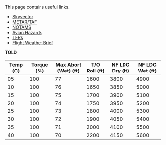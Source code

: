 This page contains useful links.

- [Skyvector](https://skyvector.com/ "Skyvector")
- [METAR/TAF](https://www.aviationweather.gov/taf/data?ids=KNSE+KNDZ+KPNS+KNPA+KGZH+K12J+KJKA+KMOB&format=raw&metars=on&date=&submit=Get+TAF+data "METAR/TAF")
- [NOTAMS](https://www.notams.faa.gov/dinsQueryWeb/ "NOTAMS")
- [Avian Hazards](https://www.usahas.com/ "Avian Hazards")
- [TFRs](https://tfr.faa.gov/tfr2/list.html "TFRs")
- [Flight Weather Brief](https://fwb.metoc.navy.mil/ "Flight Weather Briefer")

**TOLD**

| Temp (C) | Torque (%) | Max Abort (Wet) (ft) | T/O Roll (ft) | NF LDG Dry (ft) | NF LDG Wet (ft) |
| -- | --- | -- | ---- | ---- | ---- |
| 05 | 100 | 77 | 1600 | 3800 | 4900 |
| 10 | 100 | 76 | 1650 | 3850 | 5000 |
| 15 | 100 | 75 | 1700 | 3900 | 5100 |
| 20 | 100 | 74 | 1750 | 3950 | 5200 |
| 25 | 100 | 73 | 1800 | 4000 | 5300 |
| 30 | 100 | 72 | 1900 | 4050 | 5400 |
| 35 | 100 | 71 | 2000 | 4100 | 5500 |
| 40 | 100 | 70 | 2200 | 4150 | 5600 |
